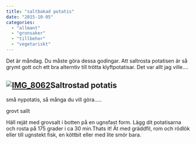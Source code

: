```yaml
---
title: "saltbakad potatis"
date: "2015-10-05"
categories: 
  - "allmant"
  - "gronsaker"
  - "tillbehor"
  - "vegetariskt"
---
```


Det är måndag. Du måste göra dessa godingar. Att saltrosta potatisen är så grymt gott och ett bra alterntiv till trötta klyftpotatisar. Det var allt jag ville....

## [![IMG_8062](/static/img/IMG_8062-e1443130299867-1020x1360.jpg)](http://import.local/wp-content/uploads/2015/08/IMG_8062.jpg)**Saltrostad potatis**

små nypotatis, så många du vill göra.....

grovt sallt

Häll rejät med grovsalt i botten på en ugnsfast form. Lägg dit potatisarna och rosta på 175 grader i ca 30 min.Thats it! Ät med gräddfil, rom och rödlök eller till ugnstekt fisk, en köttbit eller med lite smör bara.
